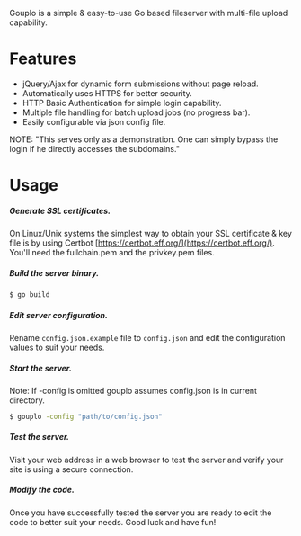 Gouplo is a simple & easy-to-use Go based fileserver with multi-file upload capability.

# Features
* jQuery/Ajax for dynamic form submissions without page reload.
* Automatically uses HTTPS for better security.
* HTTP Basic Authentication for simple login capability.
* Multiple file handling for batch upload jobs (no progress bar).
* Easily configurable via json config file.

NOTE: "This serves only as a demonstration. One can simply bypass the login if he directly accesses the subdomains."

# Usage

##### Generate SSL certificates.
On Linux/Unix systems the simplest way to obtain your SSL certificate & key file is by using Certbot
[https://certbot.eff.org/](https://certbot.eff.org/). You'll need the fullchain.pem and the privkey.pem files.

##### Build the server binary.
```Bash
$ go build
```

##### Edit server configuration.
Rename `config.json.example` file to `config.json` and edit the configuration values to suit your needs.

##### Start the server.
Note: If -config is omitted gouplo assumes config.json is in current directory.
```Bash
$ gouplo -config "path/to/config.json"
```

##### Test the server.
Visit your web address in a web browser to test the server and verify your site is using a secure connection.

##### Modify the code.
Once you have successfully tested the server you are ready to edit the code to better suit your needs. Good luck and have fun!
